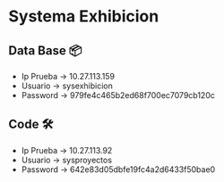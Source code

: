# Systema Exhibicion

## Data Base 📦
* Ip Prueba -> 10.27.113.159  
* Usuario -> sysexhibicion
* Password -> 979fe4c465b2ed68f700ec7079cb120c

## Code 🛠️
* Ip Prueba -> 10.27.113.92 
* Usuario -> sysproyectos
* Password -> 642e83d05dbfe19fc4a2d6433f50bae0